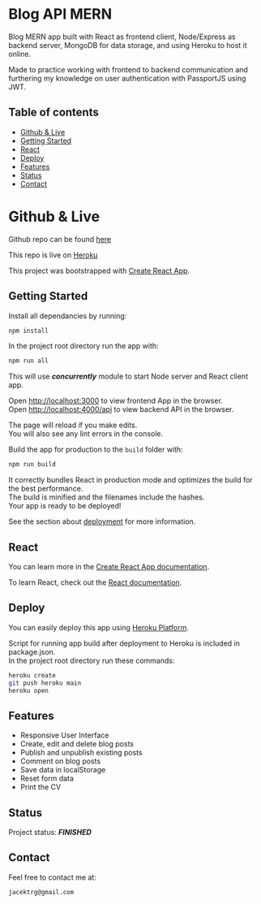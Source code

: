 # Blog API MERN

Blog MERN app built with React as frontend client, Node/Express as backend server, MongoDB for data storage, and using Heroku to host it online.

Made to practice working with frontend to backend communication and furthering my knowledge on user authentication with PassportJS using JWT.

## Table of contents

- [Github & Live](#github--live)
- [Getting Started](#getting-started)
- [React](#react)
- [Deploy](#deploy)
- [Features](#features)
- [Status](#status)
- [Contact](#contact)

# Github & Live

Github repo can be found [here](https://github.com/gizinski-jacek/blog-API-MERN)

This repo is live on [Heroku](https://blog-api-mern-360821.herokuapp.com)

This project was bootstrapped with [Create React App](https://github.com/facebook/create-react-app).

## Getting Started

Install all dependancies by running:

```bash
npm install
```

In the project root directory run the app with:

```bash
npm run all
```

This will use **_concurrently_** module to start Node server and React client app.

Open [http://localhost:3000](http://localhost:3000) to view frontend App in the browser.\
Open [http://localhost:4000/api](http://localhost:4000/api) to view backend API in the browser.

The page will reload if you make edits.\
You will also see any lint errors in the console.

Build the app for production to the `build` folder with:

```bash
npm run build
```

It correctly bundles React in production mode and optimizes the build for the best performance.\
The build is minified and the filenames include the hashes.\
Your app is ready to be deployed!

See the section about [deployment](https://facebook.github.io/create-react-app/docs/deployment) for more information.

## React

You can learn more in the [Create React App documentation](https://facebook.github.io/create-react-app/docs/getting-started).

To learn React, check out the [React documentation](https://reactjs.org/).

## Deploy

You can easily deploy this app using [Heroku Platform](https://devcenter.heroku.com/articles/git).

Script for running app build after deployment to Heroku is included in package.json.\
In the project root directory run these commands:

```bash
heroku create
git push heroku main
heroku open
```

## Features

- Responsive User Interface
- Create, edit and delete blog posts
- Publish and unpublish existing posts
- Comment on blog posts
- Save data in localStorage
- Reset form data
- Print the CV

## Status

Project status: **_FINISHED_**

## Contact

Feel free to contact me at:

```
jacektrg@gmail.com
```
